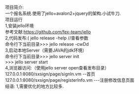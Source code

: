 项目简介:<br/>
一个报名系统.使用了jello+avalon2+jquery的架构.小试牛刀.<br/>
项目运行<br/>
1,安装jello环境<br/>
参考文献:https://github.com/fex-team/jello<br/>
2,代码发布:( jello release -help //查看参数<br/>
命令行下当前目录>>>  jello release -cwDd <br/>
3,启动本地Server（需要JAVA的jdk环境）<br/>
命令行下当前目录>>>  jello server init <br/>
              >>>  jello server start<br/>
4,浏览器访问:（使用jello server open查看发布目录）<br/>
127.0.0.1:8080/sxsign/page/signIn.vm --首页<br/>
127.0.0.1:8080/sxsign/page/registerInfo.vm ---注册修改信息页面<br/>
结语:
1,需要优化的地方比较多.
